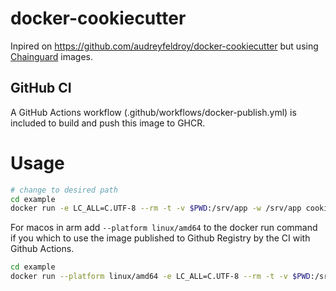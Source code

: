 # docker-cookiecutter

Inpired on https://github.com/audreyfeldroy/docker-cookiecutter but using [Chainguard](https://www.chainguard.dev) images.

## GitHub CI
A GitHub Actions workflow (.github/workflows/docker-publish.yml) is included to build and push this image to GHCR.

# Usage

``` bash
# change to desired path
cd example
docker run -e LC_ALL=C.UTF-8 --rm -t -v $PWD:/srv/app -w /srv/app cookiecutter -v gh:audreyfeldroy/cookiecutter-pypackage --no-input --config-file val.yaml
```

For macos in arm add `--platform linux/amd64` to the docker run command if you which to use the image published to Github Registry by the CI with Github Actions.

``` bash
cd example
docker run --platform linux/amd64 -e LC_ALL=C.UTF-8 --rm -t -v $PWD:/srv/app -w /srv/app ghcr.io/chelala/docker-cookiecutter/cookiecutter:v0.1.0 -v gh:audreyfeldroy/cookiecutter-pypackage --config-file val.yaml --no-input
```
